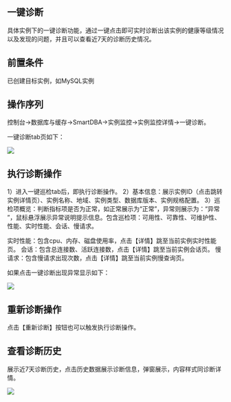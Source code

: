 ## 一键诊断
具体实例下的一键诊断功能，通过一键点击即可实时诊断出该实例的健康等级情况以及发现的问题，并且可以查看近7天的诊断历史情况。

## 前置条件
已创建目标实例，如MySQL实例

## 操作序列
控制台->数据库与缓存->SmartDBA->实例监控->实例监控详情->一键诊断。

一键诊断tab页如下：

![](../Image/Operation-Guide/click_diagnosis1.png) 

## 执行诊断操作
1）进入一键巡检tab后，即执行诊断操作。
2）基本信息：展示实例ID（点击跳转 实例详情页）、实例名称、地域、实例类型、数据库版本、实例规格配置。
3）巡检项概览：判断指标项是否为正常，如正常展示为“正常”，异常则展示为：“异常 ”，鼠标悬浮展示异常说明提示信息。包含巡检项：可用性、可靠性、可维护性、性能、实时性能、会话、慢请求。

实时性能：包含cpu、内存、磁盘使用率，点击【详情】跳至当前实例实时性能页。
会话：包含总连接数、活跃连接数，点击【详情】跳至当前实例会话页。
慢请求：包含慢请求出现次数，点击【详情】跳至当前实例慢查询页。

如果点击一键诊断出现异常显示如下：

![](../Image/Operation-Guide/click_diagnosis2.png)
 
## 重新诊断操作
点击【重新诊断】按钮也可以触发执行诊断操作。

## 查看诊断历史
展示近7天诊断历史，点击历史数据展示诊断信息，弹窗展示，内容样式同诊断详情。
 
![](../Image/Operation-Guide/click_diagnosis3.png)